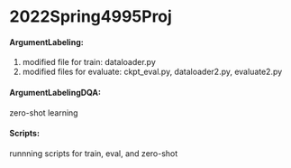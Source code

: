 # 2022Spring4995Proj
#### ArgumentLabeling:
1. modified file for train: dataloader.py
2. modified files for evaluate: ckpt_eval.py, dataloader2.py, evaluate2.py
#### ArgumentLabelingDQA:
zero-shot learning
#### Scripts:
runnning scripts for train, eval, and zero-shot
